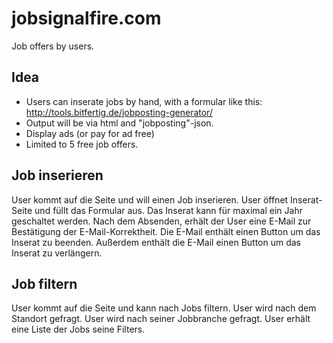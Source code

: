# jobsignalfire.com

Job offers by users.


## Idea

* Users can inserate jobs by hand, with a formular like this: http://tools.bitfertig.de/jobposting-generator/
* Output will be via html and "jobposting"-json.
* Display ads (or pay for ad free)
* Limited to 5 free job offers.

## Job inserieren
User kommt auf die Seite und will einen Job inserieren.
User öffnet Inserat-Seite und füllt das Formular aus. 
Das Inserat kann für maximal ein Jahr geschaltet werden.
Nach dem Absenden, erhält der User eine E-Mail zur Bestätigung der E-Mail-Korrektheit.
Die E-Mail enthält einen Button um das Inserat zu beenden.
Außerdem enthält die E-Mail einen Button um das Inserat zu verlängern.

## Job filtern
User kommt auf die Seite und kann nach Jobs filtern.
User wird nach dem Standort gefragt.
User wird nach seiner Jobbranche gefragt.
User erhält eine Liste der Jobs seine Filters.